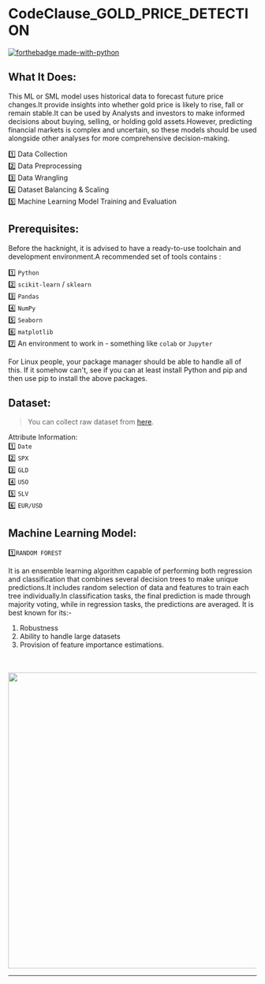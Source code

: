 # CodeClause_GOLD_PRICE_DETECTION

[![forthebadge made-with-python](http://ForTheBadge.com/images/badges/made-with-python.svg)](https://www.python.org/)<br>

## What It Does:
This ML or SML model uses historical data to forecast future price changes.It provide insights into whether gold price is likely to rise, fall or remain stable.It can be used by Analysts and investors to make informed decisions about buying, selling, or holding gold assets.However, predicting financial markets is complex and uncertain, so these models should be used alongside other analyses for more comprehensive decision-making.
 


1️⃣ Data Collection <br>
2️⃣ Data Preprocessing <br>
3️⃣ Data Wrangling <br>
4️⃣ Dataset Balancing & Scaling <br>
5️⃣ Machine Learning Model Training and Evaluation


## Prerequisites:
Before the hacknight, it is advised to have a ready-to-use toolchain and development environment.A recommended set of tools contains : <br>


1️⃣ `Python`<br>
2️⃣ `scikit-learn` / `sklearn`<br>
3️⃣ `Pandas`<br>
4️⃣ `NumPy`<br>
5️⃣ `Seaborn`<br>
6️⃣ `matplotlib` <br>
7️⃣ An environment to work in - something like  `colab` or `Jupyter` <br>


For Linux people, your package manager should be able to handle all of this. If it somehow can't, see if you can at least install Python and pip and then use pip to install the above packages.

## Dataset:

> You can collect raw dataset from [here](gld_price_data.csv).

Attribute Information:<br>
1️⃣ `Date` <br>
2️⃣ `SPX` <br>
3️⃣ `GLD` <br>
4️⃣ `USO` <br>
5️⃣ `SLV` <br>
6️⃣ `EUR/USD`<br>

## Machine Learning Model:

1️⃣`RANDOM FOREST`

 It is an ensemble learning algorithm capable of performing both regression and classification that combines several decision trees to make unique predictions.It includes random selection of data and features to train each tree individually.In classification tasks, the final prediction is made through majority voting, while in regression tasks, the predictions are averaged. It is best known for its:-<br>
1. Robustness<br>
1. Ability to handle large datasets<br>
1. Provision of feature importance estimations.<br>
<br><br>
 <p align="center">
  <img src="https://github.com/Avantika87/CodeClause_Gold_GOLD_PRICE_DETECTION/assets/103835667/e7f18afc-df5e-4538-9a33-3c7916683237" width="600">

  <hr>




